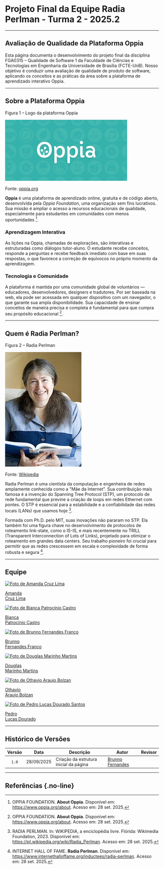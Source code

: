 # Projeto Final da Equipe Radia Perlman - Turma 2 - 2025.2

---

## Avaliação de Qualidade da Plataforma Oppia

Esta página documenta o desenvolvimento do projeto final da disciplina FGA0315 – Qualidade de Software 1 da Faculdade de Ciências e Tecnologias em Engenharia da Universidade de Brasília (FCTE-UnB). Nosso objetivo é conduzir uma avaliação de qualidade de produto de software, aplicando os conceitos e as práticas da área sobre a plataforma de aprendizado interativo Oppia.

---

## Sobre a Plataforma Oppia

<div class="figure">
  <p class="figure-title">Figura 1 – Logo da plataforma Oppia</p>
  <img src="assets/images/oppia.png" alt="Logo da Oppia" width="400">
  <p class="figure-source">Fonte: <a href="https://www.oppia.org" target="_blank">oppia.org</a></p>
</div>

**Oppia** é uma plataforma de aprendizado online, gratuita e de código aberto, desenvolvida pela *Oppia Foundation*, uma organização sem fins lucrativos. Sua missão é ampliar o acesso a recursos educacionais de qualidade, especialmente para estudantes em comunidades com menos oportunidades [^1].

### Aprendizagem Interativa

As lições na Oppia, chamadas de explorações, são interativas e estruturadas como diálogos tutor-aluno. O estudante recebe conceitos, responde a perguntas e recebe feedback imediato com base em suas respostas, o que favorece a correção de equívocos no próprio momento da aprendizagem.

### Tecnologia e Comunidade

A plataforma é mantida por uma comunidade global de voluntários — educadores, desenvolvedores, designers e tradutores. Por ser baseada na web, ela pode ser acessada em qualquer dispositivo com um navegador, o que garante sua ampla disponibilidade. Sua capacidade de ensinar conceitos de maneira precisa e completa é fundamental para que cumpra seu propósito educacional [^1].

---

## Quem é Radia Perlman?

<div class="figure">
  <p class="figure-title">Figura 2 – Radia Perlman</p>
  <img src="assets/images/Radia_Perlman.jpg" alt="Foto de Radia Perlman" width="250">
  <p class="figure-source">Fonte: <a href="https://pt.wikipedia.org/wiki/Radia_Perlman" target="_blank">Wikipedia</a></p>
</div>

Radia Perlman é uma cientista da computação e engenheira de redes amplamente conhecida como a "Mãe da Internet". Sua contribuição mais famosa é a invenção do Spanning Tree Protocol (STP), um protocolo de rede fundamental que previne a criação de loops em redes Ethernet com pontes. O STP é essencial para a estabilidade e a confiabilidade das redes locais (LANs) que usamos hoje [^2].

Formada com Ph.D. pelo MIT, suas inovações não pararam no STP. Ela também foi uma figura chave no desenvolvimento de protocolos de roteamento link-state, como o IS-IS, e mais recentemente no TRILL (Transparent Interconnection of Lots of Links), projetado para otimizar o roteamento em grandes data centers. Seu trabalho pioneiro foi crucial para permitir que as redes crescessem em escala e complexidade de forma robusta e segura [^3].

---

## Equipe

<div class="team-grid">

  <div class="team-member">
    <a href="https://github.com/mandicrz" target="_blank" rel="noopener">
      <img src="https://github.com/mandicrz.png" alt="Foto de Amanda Cruz Lima">
      <p>Amanda<br>Cruz Lima</p>
    </a>
  </div>

  <div class="team-member">
    <a href="https://github.com/BiancaPatrocinio7" target="_blank" rel="noopener">
      <img src="https://github.com/BiancaPatrocinio7.png" alt="Foto de Bianca Patrocínio Castro">
      <p>Bianca<br>Patrocínio Castro</p>
    </a>
  </div>

  <div class="team-member">
    <a href="https://github.com/brunnoff" target="_blank" rel="noopener">
      <img src="https://github.com/brunnoff.png" alt="Foto de Brunno Fernandes Franco">
      <p>Brunno<br>Fernandes Franco</p>
    </a>
  </div>

  <div class="team-member">
    <a href="https://github.com/M4RINH0" target="_blank" rel="noopener">
      <img src="https://github.com/M4RINH0.png" alt="Foto de Douglas Marinho Martins">
      <p>Douglas<br>Marinho Martins</p>
    </a>
  </div>

  <div class="team-member">
    <a href="https://github.com/bolzanMGB" target="_blank" rel="noopener">
      <img src="https://github.com/bolzanMGB.png" alt="Foto de Othavio Araujo Bolzan">
      <p>Othavio<br>Araujo Bolzan</p>
    </a>
  </div>

  <div class="team-member">
    <a href="https://github.com/pedrolucasdourado" target="_blank" rel="noopener">
      <img src="https://github.com/pedrolucasdourado.png" alt="Foto de Pedro Lucas Dourado Santos">
      <p>Pedro<br>Lucas Dourado</p>
    </a>
  </div>

</div>

---

## Histórico de Versões

| Versão | Data       | Descrição                                           | Autor                                           | Revisor |
| :----: | ---------- | --------------------------------------------------- | ----------------------------------------------- | ------- |
|  `1.0` | 28/09/2025 | Criação da estrutura inicial da página              | [Brunno Fernandes](https://github.com/brunnoff) |         |

---

## Referências {.no-line}

[^1]: OPPIA FOUNDATION. **About Oppia**. Disponível em: <https://www.oppia.org/about>. Acesso em: 28 set. 2025.
[^2]: RADIA PERLMAN. In: WIKIPEDIA, a enciclopédia livre. Flórida: Wikimedia Foundation, 2023. Disponível em: <https://pt.wikipedia.org/wiki/Radia_Perlman>. Acesso em: 28 set. 2025.
[^3]: INTERNET HALL OF FAME. **Radia Perlman**. Disponível em: <https://www.internethalloffame.org/inductees/radia-perlman>. Acesso em: 28 set. 2025.
